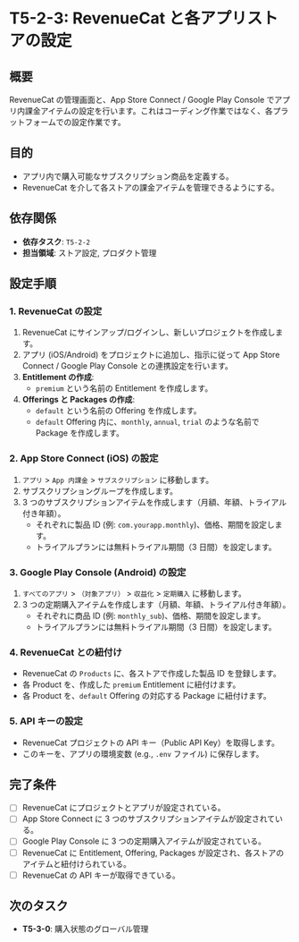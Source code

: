 # T5-2-3: RevenueCat と各アプリストアの設定

## 概要

RevenueCat の管理画面と、App Store Connect / Google Play Console でアプリ内課金アイテムの設定を行います。これはコーディング作業ではなく、各プラットフォームでの設定作業です。

## 目的

- アプリ内で購入可能なサブスクリプション商品を定義する。
- RevenueCat を介して各ストアの課金アイテムを管理できるようにする。

## 依存関係

- **依存タスク**: `T5-2-2`
- **担当領域**: ストア設定, プロダクト管理

## 設定手順

### 1. RevenueCat の設定

1.  RevenueCat にサインアップ/ログインし、新しいプロジェクトを作成します。
2.  アプリ (iOS/Android) をプロジェクトに追加し、指示に従って App Store Connect / Google Play Console との連携設定を行います。
3.  **Entitlement の作成**:
    - `premium` という名前の Entitlement を作成します。
4.  **Offerings と Packages の作成**:
    - `default` という名前の Offering を作成します。
    - `default` Offering 内に、`monthly`, `annual`, `trial` のような名前で Package を作成します。

### 2. App Store Connect (iOS) の設定

1.  `アプリ` > `App 内課金` > `サブスクリプション` に移動します。
2.  サブスクリプショングループを作成します。
3.  3 つのサブスクリプションアイテムを作成します（月額、年額、トライアル付き年額）。
    - それぞれに製品 ID (例: `com.yourapp.monthly`)、価格、期間を設定します。
    - トライアルプランには無料トライアル期間（3 日間）を設定します。

### 3. Google Play Console (Android) の設定

1.  `すべてのアプリ` > `（対象アプリ）` > `収益化` > `定期購入` に移動します。
2.  3 つの定期購入アイテムを作成します（月額、年額、トライアル付き年額）。
    - それぞれに商品 ID (例: `monthly_sub`)、価格、期間を設定します。
    - トライアルプランには無料トライアル期間（3 日間）を設定します。

### 4. RevenueCat との紐付け

- RevenueCat の `Products` に、各ストアで作成した製品 ID を登録します。
- 各 Product を、作成した `premium` Entitlement に紐付けます。
- 各 Product を、`default` Offering の対応する Package に紐付けます。

### 5. API キーの設定

- RevenueCat プロジェクトの API キー（Public API Key）を取得します。
- このキーを、アプリの環境変数 (e.g., `.env` ファイル) に保存します。

## 完了条件

- [ ] RevenueCat にプロジェクトとアプリが設定されている。
- [ ] App Store Connect に 3 つのサブスクリプションアイテムが設定されている。
- [ ] Google Play Console に 3 つの定期購入アイテムが設定されている。
- [ ] RevenueCat に Entitlement, Offering, Packages が設定され、各ストアのアイテムと紐付けられている。
- [ ] RevenueCat の API キーが取得できている。

## 次のタスク

- **T5-3-0**: 購入状態のグローバル管理
